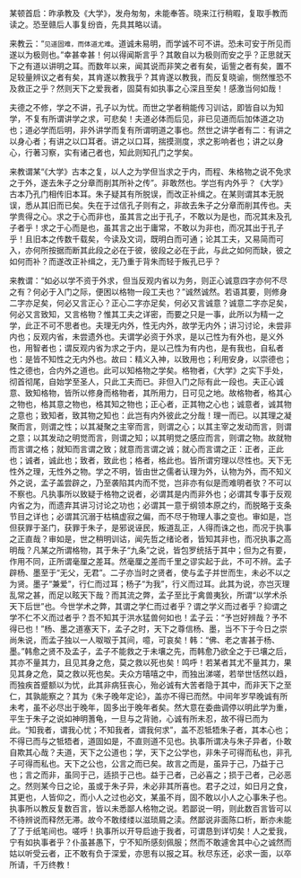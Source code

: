 <style type="text/css">
    .markdown-body code{font-weight:normal;background-color:#DDD;font-size:100%}
</style>
某顿首启：昨承教及《大学》，发舟匆匆，未能奉答。晓来江行稍暇，复取手教而读之。恐至赣后人事复纷沓，先具其略以请。

来教云：“`见道固难，而体道尤难`。道诚未易明，而学诚不可不讲。恐未可安于所见而遂以为极则也。”幸甚幸甚！何以得闻斯言乎？其敢自以为极则而安之乎？正思就天下之有道以讲明之耳。而数年以来，闻其说而非笑之者有矣，诟訾之者有矣，置不足较量辨议之者有矣，其肯遂以教我乎？其肯遂以教我，而反复晓谕，恻然惟恐不及救正之乎？然则天下之爱我者，固莫有如执事之心深且至矣！感激当何如哉！

夫德之不修，学之不讲，孔子以为忧。而世之学者稍能传习训诂，即皆自以为知学，不复有所谓讲学之求，可悲矣！夫道必体而后见，非已见道而后加体道之功也；道必学而后明，非外讲学而复有所谓明道之事也。然世之讲学者有二：有讲之以身心者；有讲之以口耳者。讲之以口耳，揣摸测度，求之影响者也；讲之以身心，行著习察，实有诸己者也，知此则知孔门之学矣。

来教谓某“《大学》古本之复，以人之为学但当求之于内，而程、朱格物之说不免求之于外，遂去朱子之分章而削其所补之传”。非敢然也。学岂有内外乎？《大学》古本乃孔门相传旧本耳。朱子疑其有所脱误，而改正补缉之。在某则谓其本无脱误，悉从其旧而已矣。失在于过信孔子则有之，非故去朱子之分章而削其传也。夫学贵得之心。求之于心而非也，虽其言之出于孔子，不敢以为是也，而况其未及孔子者乎！求之于心而是也，虽其言之出于庸常，不敢以为非也，而况其出于孔子乎！且旧本之传数千载矣，今读及文词，既明白而可通；论其工夫，又易简而可入，亦何所按据而断其此段之必在于彼，彼段之必在于此，与此之如何而缺，彼之如何而补？而遂改正补缉之，无乃重于背朱而轻于叛孔已乎？

来教谓：“如必以学不资于外求，但当反观内省以为务，则正心诚意四字亦何不尽之有？何必于入门之际，便困以格物一段工夫也？”诚然诚然。若语其要，则修身二字亦足矣，何必又言正心？正心二字亦足矣，何必又言诚意？诚意二字亦足矣，何必又言致知，又言格物？惟其工夫之详密，而要之只是一事，此所以为精一之学，此正不可不思者也。夫理无内外，性无内外，故学无内外；讲习讨论，未尝非内也；反观内省，未尝遗外也。夫谓学必资于外求，是以己性为有外也，是义外也，用智者也；谓反观内省为求之于内，是以己性为有内也，是有我也，自私者也：是皆不知性之无内外也。故曰：精义入神，以致用也；利用安身，以崇德也；性之德也，合内外之道也。此可以知格物之学矣。格物者，《大学》之实下手处，彻首彻尾，自始学至圣人，只此工夫而已。非但入门之际有此一段也。夫正心诚意、致知格物，皆所以修身而格物者，其所用力，日可见之地。故格物者，格其心之物也，格其意之物也，格其知之物也；正心者，正其物之心也；诚意者，诚其物之意也；致知者，致其物之知也：此岂有内外彼此之分哉！理一而已。以其理之凝聚而言，则谓之性；以其凝聚之主宰而言，则谓之心；以其主宰之发动而言，则谓之意；以其发动之明觉而言，则谓之知；以其明觉之感应而言，则谓之物。故就物而言谓之格；就知而言谓之致；就意而言谓之诚；就心而言谓之正：正者，正此也；诚者，诚此也；致者，致此也；格者，格此也。皆所谓穷理以尽性也。天下无性外之理，无性外之物。学之不明，皆由世之儒者认理为外，认物为外，而不知义外之说，孟子盖尝辟之，乃至袭陷其内而不觉，岂非亦有似是而难明者欤？不可以不察也。凡执事所以致疑于格物之说者，必谓其是内而非外也；必谓其专事于反观内省之为，而遗弃其讲习讨论之功也；必谓其一意于纲领本原之约，而脱略于支条节目之详也；必谓其沉溺于枯槁虚寂之偏，而不尽于物理人事之变也。审如是，岂但获罪于圣门，获罪于朱子，是邪说诬民，叛道乱正，人得而诛之也，而况于执事之正直哉？审如是，世之稍明训诂，闻先哲之绪论者，皆知其非也，而况执事之高明哉？凡某之所谓格物，其于朱子“九条”之说，皆包罗统括于其中；但为之有要，作用不同，正所谓毫厘之差耳。然毫厘之差而千里之谬实起于此，不可不辨。孟子辟杨、墨至于“无父，无君”。二子亦当时之贤者，使与孟子并世而生，未必不以之为贤。墨子“兼爱”，行仁而过耳；杨子“为我”，行义而过耳。此其为说，亦岂灭理乱常之甚，而足以眩天下哉？而其流之弊，孟子至比于禽兽夷狄，所谓“以学术杀天下后世”也。今世学术之弊，其谓之学仁而过者乎？谓之学义而过者乎？抑谓之学不仁不义而过者乎？吾不知其于洪水猛兽何如也！孟子云：“予岂好辨哉？予不得已也！”杨、墨之道塞天下，孟子之时，天下之尊信杨、墨，当不下于今日之崇尚朱说，而孟子独以一人呶呶于其间，噫，可哀矣！韩：“佛、老之害甚于杨、墨。”韩愈之贤不及孟子，孟子不能救之于未壤之先，而韩愈乃欲全之于已壤之后，其亦不量其力，且见其身之危，莫之救以死也矣！鸣呼！若某者其尤不量其力，果见其身之危，莫之救以死也矣。夫众方嘻嘻之中，而独出涕嗟，若举世恬然以趋，而独疾首蹙额以为忧，此其非病狂丧心，殆必诚有大苦者隐于其中，而非天下之至仁，其孰能察之？其为《朱子晚年定论》，盖亦不得已而然。中间年岁早晚诚有所未考，虽不必尽出于晚年，固多出于晚年者矣。然大意在委曲调停以明此学为重，平生于朱子之说如神明蓍龟，一旦与之背驰，心诚有所未忍，故不得已而为此。“知我者，谓我心忧；不知我者，谓我何求”，盖不忍牴牾朱子者，其本心也；不得已而与之牴牾者，道固如是，不直则道不见也。执事所谓决与朱子异者，仆敢自欺其心哉？夫道，天下之公道也；学，天下之公学也，非朱子可得而私也，非孔子可得而私也。天下之公也，公言之而已矣。故言之而是，虽异于己，乃益于己也；言之而非，虽同于己，适损于己也。益于己者，己必喜之；损于己者，己必恶之。然则某今日之论，虽或于朱子异，未必非其所喜也。君子之过，如日月之食，其更也，人皆仰之，而小人之过也必文，某虽不肖，固不敢以小人之心事朱子也。执事所以教反复数百言，皆以未悉鄙人格物之说。若鄙说一明，则此数百言皆可以不待辨说而释然无滞。故今不敢缕缕以滋琐屑之渎。然鄙说非面陈口析，断亦未能了了于纸笔间也。嗟呼！执事所以开导启迪于我者，可谓恳到详切矣！人之爱我，宁有如执事者乎？仆虽甚愚下，宁不知所感刻佩服；然而不敢遽舍其中心之诚然而姑以听受云者，正不敢有负于深爱，亦思有以报之耳。秋尽东还，必求一面，以卒所请，千万终教！